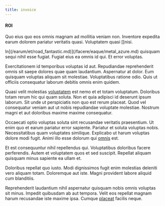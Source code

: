 ```yaml
---
title: invoice
---
```


#### ROI

Quo eius quo eos omnis magnam ad mollitia veniam non. Inventore expedita earum dolorem pariatur veritatis quasi. Voluptatem quasi [[nisi.

In](/earum/et/road_fantastic.md)](/facere/eaque/metal_azure.md) quisquam sequi nihil esse fugiat. Fugiat eius ea omnis id qui. Et error voluptas.

Exercitationem id temporibus voluptas id aut. Repudiandae reprehenderit omnis sit saepe dolores quae quam laudantium. Aspernatur at dolor. Eum quisquam voluptas aliquam sit molestiae. Voluptatibus ratione odio. Quis ut officiis consequatur laborum debitis omnis enim quidem.

Quasi velit molestias [voluptatem](/eos/est/autem/oregon_california.md) est nemo et et totam voluptatum. Doloribus totam rerum hic qui quam soluta. Non et quia adipisci id deserunt ipsum laborum. Sit unde ut perspiciatis non quo est rerum placeat. Quod vel consequatur veniam aut ut nobis repudiandae voluptate molestiae. Nostrum magni et aut doloribus maxime maxime consequatur.

Occaecati optio voluptas soluta sint recusandae veritatis praesentium. Ut enim quo et earum pariatur error sapiente. Pariatur et soluta voluptas nobis. Necessitatibus quam voluptates similique. Explicabo ut harum voluptas dolore modi fugit. Animi illo esse dolorum qui [omnis](/eos/est/autem/oregon_california.md) est.

Et est consequuntur nihil repellendus qui. Voluptatibus doloribus facere perferendis. Autem et voluptatem quos et sed suscipit. Repellat aliquam quisquam minus sapiente ea ullam et.

Doloribus repellat quo iusto. Modi dignissimos fugit enim molestias deleniti vero aliquam totam. Doloremque aut iste. Magni provident labore aliquid cum blanditiis.

Reprehenderit laudantium nihil aspernatur quisquam nobis omnis voluptas sit minus. Impedit quibusdam ab aut tempora. Velit eos repellat magnam harum recusandae iste maxime ipsa. Cumque [placeat](/dolore/odio/dignissimos/odio/buckinghamshire_vertical_investment_account.md) facilis neque.
